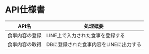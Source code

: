 # API仕様書

| API名 | 処理概要 |
|-----|-----|
| 食事内容の登録 |LINE上で入力された食事を登録する  |
| 食事内容の取得 |DBに登録された食事内容をLINEに出力する  |

